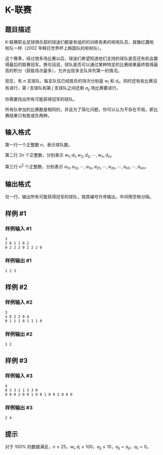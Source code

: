 # K-联赛

## 题目描述

K-联赛职业足球俱乐部的球迷们都是有组织的训练有素的啦啦队员，就像红魔啦啦队一样（2002 年韩日世界杯上韩国队的啦啦队）。

这个赛季，经过很多场比赛以后，球迷们希望知道他们支持的球队是否还有机会赢得最后的联赛冠军。换句话说，球队是否可以通过某种特定的比赛结果最终取得最高的积分（获胜场次最多），允许出现多支队并列第一的情况。

现在，有 $n$ 支球队，每支队伍已经胜负的场次分别是 $w_i$ 和 $d_i$。同时还有些比赛没有进行，第 $i$ 支球队和第 $j$ 支球队之间还剩 $a_{ij}$ 场比赛要进行。

你需要找出所有可能获得冠军的球队。

所有队参加的比赛数是相同的，并且为了简化问题，你可以认为不存在平局，即比赛结果只有胜或负两种。

## 输入格式

第一行一个正整数 $n$，表示球队数。

第二行 $2n$ 个正整数，分别表示 $w_1,d_1,w_2,d_2,\cdots,w_n,d_n$。

第三行 $n^2$ 个正整数，分别表示 $a_{11},a_{12},\cdots,a_{1n},a_{21},\cdots,a_{2n},\cdots,a_{n1},\cdots,a_{nn}$。

## 输出格式

仅一行，输出所有可能获得冠军的球队，按其编号升序输出，中间用空格分隔。

## 样例 #1

### 样例输入 #1
```
3
2 0 1 1 0 2
0 2 2 2 0 2 2 2 0
```

### 样例输出 #1

```
1 2 3
```

## 样例 #2

### 样例输入 #2
```
3
4 0 2 2 0 4
0 1 1 1 0 1 1 1 0
```

### 样例输出 #2

```
1 2
```

## 样例 #3

### 样例输入 #3
```
4
0 3 3 1 1 3 3 0
0 0 0 2 0 0 1 0 0 1 0 0 2 0 0 0
```

### 样例输出 #3

```
2 4
```

## 提示

对于 $100\%$ 的数据满足，$n\le 25$，$w_i,d_i\le 100$，$a_{ij}\le 10$，$a_{ij}=a_{ji}$，$a_{ii}=0$。
